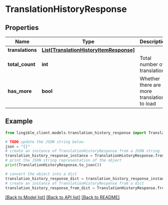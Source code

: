 # TranslationHistoryResponse


## Properties

Name | Type | Description | Notes
------------ | ------------- | ------------- | -------------
**translations** | [**List[TranslationHistoryItemResponse]**](TranslationHistoryItemResponse.md) |  | [optional] 
**total_count** | **int** | Total number of translations | [optional] 
**has_more** | **bool** | Whether there are more translations to load | [optional] 

## Example

```python
from lingible_client.models.translation_history_response import TranslationHistoryResponse

# TODO update the JSON string below
json = "{}"
# create an instance of TranslationHistoryResponse from a JSON string
translation_history_response_instance = TranslationHistoryResponse.from_json(json)
# print the JSON string representation of the object
print(TranslationHistoryResponse.to_json())

# convert the object into a dict
translation_history_response_dict = translation_history_response_instance.to_dict()
# create an instance of TranslationHistoryResponse from a dict
translation_history_response_from_dict = TranslationHistoryResponse.from_dict(translation_history_response_dict)
```
[[Back to Model list]](../README.md#documentation-for-models) [[Back to API list]](../README.md#documentation-for-api-endpoints) [[Back to README]](../README.md)


